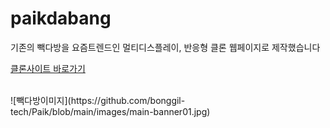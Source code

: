 
# paikdabang
기존의 빽다방을 요즘트렌드인 멀티디스플레이,
 반응형 클론 웹페이지로 제작했습니다


[클론사이트 바로가기](https://bonggil-tech.github.io/Paik/)

<br>
![빽다방이미지](https://github.com/bonggil-tech/Paik/blob/main/images/main-banner01.jpg)
